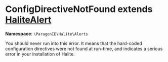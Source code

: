 # ConfigDirectiveNotFound extends [HaliteAlert](HaliteAlert.md)

**Namespace**: `\ParagonIE\Halite\Alerts`

You should never run into this error. It means that the hard-coded configuration
directives were not found at run-time, and indicates a serious error in your
installation of Halite.
